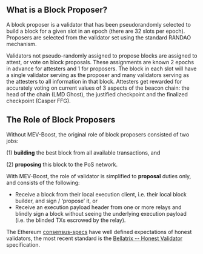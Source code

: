 ## What is a Block Proposer?

A block proposer is a validator that has been pseudorandomly selected to build a block for a given slot in an epoch (there are 32 slots per epoch). Proposers are selected from the validator set using the standard RANDAO mechanism. 

Validators not pseudo-randomly assigned to propose blocks are assigned to attest, or vote on block proposals. These assignments are known 2 epochs in advance for attesters and 1 for proposers. The block in each slot will have a single validator serving as the proposer and many validators serving as the attesters to all information in that block. Attesters get rewarded for accurately voting on current values of 3 aspects of the beacon chain: the head of the chain (LMD Ghost), the justified checkpoint and the finalized checkpoint (Casper FFG). 

## The Role of Block Proposers

Without MEV-Boost, the original role of block proposers consisted of two jobs: 

(1) **building** the best block from all available transactions, and 

(2) **proposing** this block to the PoS network.

With MEV-Boost, the role of validator is simplified to **proposal** duties only, and consists of the following:

- Receive a block from their local execution client, i.e. their local block builder, and sign / ‘propose’ it, or
- Receive an execution payload header from one or more relays and blindly sign a block without seeing the underlying execution payload (i.e. the blinded TXs escrowed by the relay).

The Ethereum [consensus-specs](https://github.com/ethereum/consensus-specs) have well defined expectations of honest validators, the most recent standard is the [Bellatrix -- Honest Validator](https://github.com/ethereum/consensus-specs/blob/dev/specs/bellatrix/validator.md#bellatrix----honest-validator) specification.